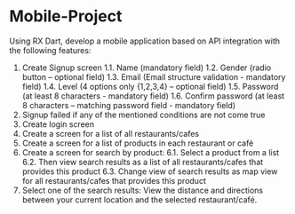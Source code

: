 # Mobile-Project
Using RX Dart, develop a mobile application based on API integration with the following features:
1. Create Signup screen
1.1. Name (mandatory field)
1.2. Gender (radio button – optional field)
1.3. Email (Email structure validation - mandatory field)
1.4. Level (4 options only {1,2,3,4} – optional field)
1.5. Password (at least 8 characters - mandatory field)
1.6. Confirm password (at least 8 characters – matching password field - mandatory field)
2. Signup failed if any of the mentioned conditions are not come true
3. Create login screen
4. Create a screen for a list of all restaurants/cafes
5. Create a screen for a list of products in each restaurant or café
6. Create a screen for search by product:
6.1. Select a product from a list
6.2. Then view search results as a list of all restaurants/cafes that provides this product
6.3. Change view of search results as map view for all restaurants/cafes that provides this product
7. Select one of the search results: View the distance and directions between your current location and
the selected restaurant/café.

